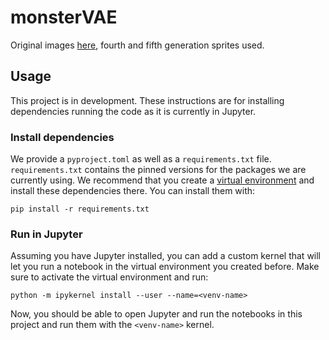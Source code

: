 # monsterVAE

Original images [here](https://veekun.com/dex/downloads), fourth and fifth
generation sprites used.

## Usage

This project is in development. These instructions are for installing
dependencies running the code as it is currently in Jupyter.

### Install dependencies

We provide a `pyproject.toml` as well as a `requirements.txt` file.
`requirements.txt` contains the pinned versions for the packages we are
currently using. We recommend that you create a [virtual
environment](https://docs.python.org/3/tutorial/venv.html) and install
these dependencies there.  You can install them with:
```
pip install -r requirements.txt
```

### Run in Jupyter

Assuming you have Jupyter installed, you can add a custom kernel that will let
you run a notebook in the virtual environment you created before. Make sure to
activate the virtual environment and run:
```
python -m ipykernel install --user --name=<venv-name>
```

Now, you should be able to open Jupyter and run the notebooks in this project
and run them with the `<venv-name>` kernel.
